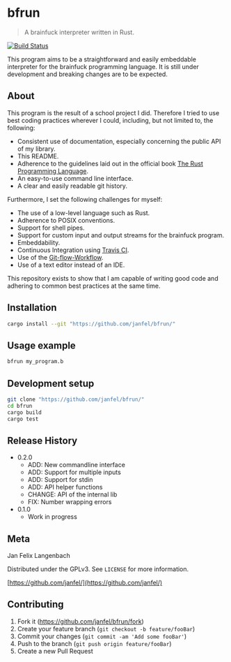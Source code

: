 # bfrun

> A brainfuck interpreter written in Rust.

[![Build Status](https://travis-ci.com/Janfel/bfrun.svg?branch=master)](https://travis-ci.com/Janfel/bfrun)

This program aims to be a straightforward and easily embeddable interpreter for the brainfuck programming language. It is still under development and breaking changes are to be expected.

## About

This program is the result of a school project I did. Therefore I tried to use best coding practices wherever I could, including, but not limited to, the following:

- Consistent use of documentation, especially concerning the public API of my library.
- This README.
- Adherence to the guidelines laid out in the official book [The Rust Programming Language](https://doc.rust-lang.org/book/index.html).
- An easy-to-use command line interface.
- A clear and easily readable git history.

Furthermore, I set the following challenges for myself:

- The use of a low-level language such as Rust.
- Adherence to POSIX conventions.
- Support for shell pipes.
- Support for custom input and output streams for the brainfuck program.
- Embeddability.
- Continuous Integration using [Travis CI](https://travis-ci.com).
- Use of the [Git-flow-Workflow](https://nvie.com/posts/a-successful-git-branching-model/).
- Use of a text editor instead of an IDE.

This repository exists to show that I am capable of writing good code and adhering to common best practices at the same time.

## Installation

```sh
cargo install --git "https://github.com/janfel/bfrun/"
```

## Usage example

```sh
bfrun my_program.b
```

## Development setup

```sh
git clone "https://github.com/janfel/bfrun/"
cd bfrun
cargo build
cargo test
```

## Release History

* 0.2.0
  * ADD: New commandline interface
  * ADD: Support for multiple inputs
  * ADD: Support for stdin
  * ADD: API helper functions
  * CHANGE: API of the internal lib
  * FIX: Number wrapping errors
* 0.1.0
  * Work in progress

## Meta

Jan Felix Langenbach

Distributed under the GPLv3. See ``LICENSE`` for more information.

[https://github.com/janfel/](https://github.com/janfel/)

## Contributing

1. Fork it (<https://github.com/janfel/bfrun/fork>)
2. Create your feature branch (`git checkout -b feature/fooBar`)
3. Commit your changes (`git commit -am 'Add some fooBar'`)
4. Push to the branch (`git push origin feature/fooBar`)
5. Create a new Pull Request
